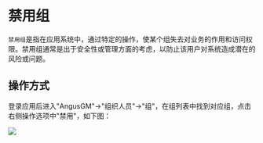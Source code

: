 禁用组
===

`禁用组`是指在应用系统中，通过特定的操作，使某个组失去对业务的作用和访问权限。禁用组通常是出于安全性或管理方面的考虑，以防止该用户对系统造成潜在的风险或问题。

## 操作方式

登录应用后进入"AngusGM"->"组织人员"->"组"，在组列表中找到对应组，点击右侧操作选项中"禁用"，如下图：

![](https://bj-c1-prod-files.xcan.cloud/storage/pubapi/v1/file/group-disable.png?fid=207887511026925715&fpt=cn5GNMTk4xBknMIJ4meEulrZ9mEke8mNN1eWWq6r)

